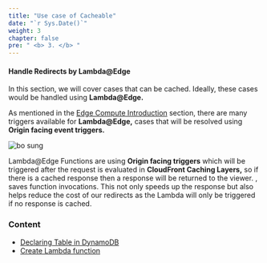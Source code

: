 ```yaml
---
title: "Use case of Cacheable"
date: "`r Sys.Date()`"
weight: 3
chapter: false
pre: " <b> 3. </b> "
---
```


#### Handle Redirects by Lambda@Edge

In this section, we will cover cases that can be cached. Ideally, these cases would be handled using **Lambda@Edge.**

As mentioned in the [Edge Compute Introduction](/vi/1-introduce/1.2-edge/) section, there are many triggers available for **Lambda@Edge,** cases that will be resolved using **Origin facing event triggers.**

![bo sung](/images/3.cache/3-1new.png)

Lambda@Edge Functions are using **Origin facing triggers** which will be triggered after the request is evaluated in **CloudFront Caching Layers,** so if there is a cached response then a response will be returned to the viewer. , saves function invocations. This not only speeds up the response but also helps reduce the cost of our redirects as the Lambda will only be triggered if no response is cached.

### Content

- [Declaring Table in DynamoDB](3.1-dynamodb/)
- [Create Lambda function](3.2-lambdafunction/)
